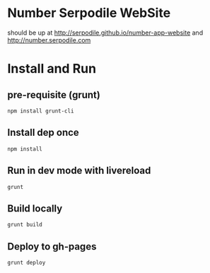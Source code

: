# Number Serpodile WebSite

should be up at http://serpodile.github.io/number-app-website and http://number.serpodile.com

# Install and Run

## pre-requisite (grunt)
```
npm install grunt-cli
```

## Install dep once
```
npm install
````

## Run in dev mode with livereload
```
grunt
```

## Build locally
```
grunt build
```

## Deploy to gh-pages
```
grunt deploy
````
